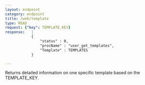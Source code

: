 ```yaml
---
layout: endpoint
category: endpoint
title: /web/template
type: READ
request: {"key": TEMPLATE_KEY}
response:   |
            {
                "status" : 0,
                "procName" : "user_get_templates",
                "Template" : TEMPLATES
            }

---
```


Returns detailed information on one specific template based on the TEMPLATE_KEY.